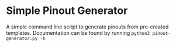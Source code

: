 # Simple Pinout Generator

A simple command line script to generate pinouts from pre-created templates. Documentation can be found by running ```python3 pinout-generator.py -h```
